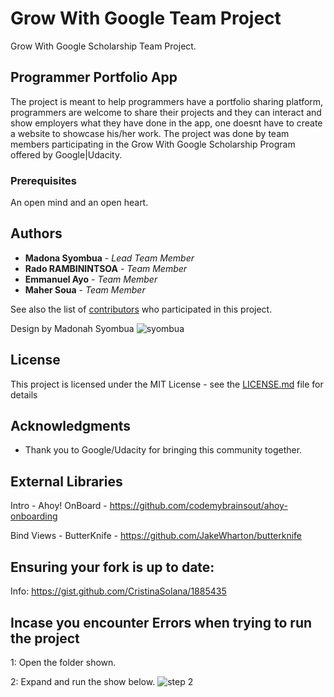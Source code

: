 # Grow With Google Team Project 
Grow With Google Scholarship Team Project.

## Programmer Portfolio App

The project is meant to help programmers have a portfolio sharing platform, programmers are welcome to share their projects and they can interact and show employers what they have done in the app, one doesnt have to create a website to showcase his/her work. The project was done by team members participating in the Grow With Google Scholarship Program offered by Google|Udacity. 

### Prerequisites
An open mind and an open heart.

## Authors
* **Madona Syombua** - *Lead Team Member* 
* **Rado RAMBININTSOA** - *Team Member*
* **Emmanuel Ayo** - *Team Member*
* **Maher Soua** - *Team Member*


See also the list of [contributors](https://github.com/Madonahs/GrowWithGoogleTeamProject/settings/collaboration) who participated in this project.

Design by Madonah Syombua
![syombua](https://user-images.githubusercontent.com/11560987/36179671-dab3911c-10e2-11e8-9e8a-aabd4b74cc36.png)

## License

This project is licensed under the MIT License - see the [LICENSE.md](LICENSE.md) file for details

## Acknowledgments

* Thank you to Google/Udacity for bringing this community together.

## External Libraries
Intro - Ahoy! OnBoard - https://github.com/codemybrainsout/ahoy-onboarding

Bind Views - ButterKnife - https://github.com/JakeWharton/butterknife

## Ensuring your fork is up to date:
Info: https://gist.github.com/CristinaSolana/1885435

## Incase you encounter Errors when trying to run the project
1: Open the folder shown.

2: Expand and run the show below.
![step 2](https://user-images.githubusercontent.com/11560987/36135524-4aa70bee-1051-11e8-924c-ae70f2f22c30.PNG)
